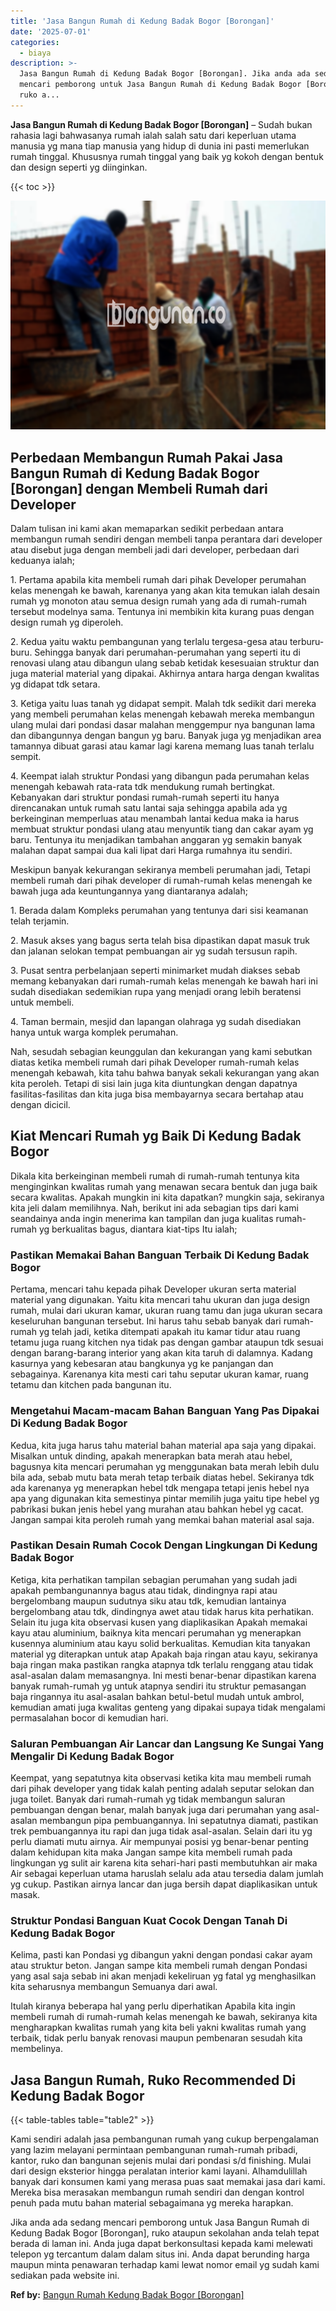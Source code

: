 ```yaml
---
title: 'Jasa Bangun Rumah di Kedung Badak Bogor [Borongan]'
date: '2025-07-01'
categories:
  - biaya
description: >-
  Jasa Bangun Rumah di Kedung Badak Bogor [Borongan]. Jika anda ada sedang
  mencari pemborong untuk Jasa Bangun Rumah di Kedung Badak Bogor [Borongan],
  ruko a...
---
```


**Jasa Bangun Rumah di Kedung Badak Bogor \[Borongan\]** – Sudah bukan rahasia lagi bahwasanya rumah ialah salah satu dari keperluan utama manusia yg mana tiap manusia yang hidup di dunia ini pasti memerlukan rumah tinggal. Khususnya rumah tinggal yang baik yg kokoh dengan bentuk dan design seperti yg diinginkan.

{{< toc >}}

![Jasa Bangun Rumah di Kedung Badak Bogor [Borongan]](/images/borong-bangunan-41.png)

## Perbedaan Membangun Rumah Pakai Jasa Bangun Rumah di Kedung Badak Bogor \[Borongan\] dengan Membeli Rumah dari Developer

Dalam tulisan ini kami akan memaparkan sedikit perbedaan antara membangun rumah sendiri dengan membeli tanpa perantara dari developer atau disebut juga dengan membeli jadi dari developer, perbedaan dari keduanya ialah;

1\. Pertama apabila kita membeli rumah dari pihak Developer perumahan kelas menengah ke bawah, karenanya yang akan kita temukan ialah desain rumah yg monoton atau semua design rumah yang ada di rumah-rumah tersebut modelnya sama. Tentunya ini membikin kita kurang puas dengan design rumah yg diperoleh.

2\. Kedua yaitu waktu pembangunan yang terlalu tergesa-gesa atau terburu-buru. Sehingga banyak dari perumahan-perumahan yang seperti itu di renovasi ulang atau dibangun ulang sebab ketidak kesesuaian struktur dan juga material material yang dipakai. Akhirnya antara harga dengan kwalitas yg didapat tdk setara.

3\. Ketiga yaitu luas tanah yg didapat sempit. Malah tdk sedikit dari mereka yang membeli perumahan kelas menengah kebawah mereka membangun ulang mulai dari pondasi dasar malahan menggempur nya bangunan lama dan dibangunnya dengan bangun yg baru. Banyak juga yg menjadikan area tamannya dibuat garasi atau kamar lagi karena memang luas tanah terlalu sempit.

4\. Keempat ialah struktur Pondasi yang dibangun pada perumahan kelas menengah kebawah rata-rata tdk mendukung rumah bertingkat. Kebanyakan dari struktur pondasi rumah-rumah seperti itu hanya direncanakan untuk rumah satu lantai saja sehingga apabila ada yg berkeinginan memperluas atau menambah lantai kedua maka ia harus membuat struktur pondasi ulang atau menyuntik tiang dan cakar ayam yg baru. Tentunya itu menjadikan tambahan anggaran yg semakin banyak malahan dapat sampai dua kali lipat dari Harga rumahnya itu sendiri.

Meskipun banyak kekurangan sekiranya membeli perumahan jadi, Tetapi membeli rumah dari pihak developer di rumah-rumah kelas menengah ke bawah juga ada keuntungannya yang diantaranya adalah;

1\. Berada dalam Kompleks perumahan yang tentunya dari sisi keamanan telah terjamin.

2\. Masuk akses yang bagus serta telah bisa dipastikan dapat masuk truk dan jalanan selokan tempat pembuangan air yg sudah tersusun rapih.

3\. Pusat sentra perbelanjaan seperti minimarket mudah diakses sebab memang kebanyakan dari rumah-rumah kelas menengah ke bawah hari ini sudah disediakan sedemikian rupa yang menjadi orang lebih beratensi untuk membeli.

4\. Taman bermain, mesjid dan lapangan olahraga yg sudah disediakan hanya untuk warga komplek perumahan.

Nah, sesudah sebagian keunggulan dan kekurangan yang kami sebutkan diatas ketika membeli rumah dari pihak Developer rumah-rumah kelas menengah kebawah, kita tahu bahwa banyak sekali kekurangan yang akan kita peroleh. Tetapi di sisi lain juga kita diuntungkan dengan dapatnya fasilitas-fasilitas dan kita juga bisa membayarnya secara bertahap atau dengan dicicil.

## Kiat Mencari Rumah yg Baik Di Kedung Badak Bogor

Dikala kita berkeinginan membeli rumah di rumah-rumah tentunya kita menginginkan kwalitas rumah yang menawan secara bentuk dan juga baik secara kwalitas. Apakah mungkin ini kita dapatkan? mungkin saja, sekiranya kita jeli dalam memilihnya. Nah, berikut ini ada sebagian tips dari kami seandainya anda ingin menerima kan tampilan dan juga kualitas rumah-rumah yg berkualitas bagus, diantara kiat-tips Itu ialah;

### Pastikan Memakai Bahan Banguan Terbaik Di Kedung Badak Bogor

Pertama, mencari tahu kepada pihak Developer ukuran serta material material yang digunakan. Yaitu kita mencari tahu ukuran dan juga design rumah, mulai dari ukuran kamar, ukuran ruang tamu dan juga ukuran secara keseluruhan bangunan tersebut. Ini harus tahu sebab banyak dari rumah-rumah yg telah jadi, ketika ditempati apakah itu kamar tidur atau ruang tetamu juga ruang kitchen nya tidak pas dengan gambar ataupun tdk sesuai dengan barang-barang interior yang akan kita taruh di dalamnya. Kadang kasurnya yang kebesaran atau bangkunya yg ke panjangan dan sebagainya. Karenanya kita mesti cari tahu seputar ukuran kamar, ruang tetamu dan kitchen pada bangunan itu.

### Mengetahui Macam-macam Bahan Banguan Yang Pas Dipakai Di Kedung Badak Bogor

Kedua, kita juga harus tahu material bahan material apa saja yang dipakai. Misalkan untuk dinding, apakah menerapkan bata merah atau hebel, bagusnya kita mencari perumahan yg menggunakan bata merah lebih dulu bila ada, sebab mutu bata merah tetap terbaik diatas hebel. Sekiranya tdk ada karenanya yg menerapkan hebel tdk mengapa tetapi jenis hebel nya apa yang digunakan kita semestinya pintar memilih juga yaitu tipe hebel yg pabrikasi bukan jenis hebel yang murahan atau bahkan hebel yg cacat. Jangan sampai kita peroleh rumah yang memkai bahan material asal saja.

### Pastikan Desain Rumah Cocok Dengan Lingkungan Di Kedung Badak Bogor

Ketiga, kita perhatikan tampilan sebagian perumahan yang sudah jadi apakah pembangunannya bagus atau tidak, dindingnya rapi atau bergelombang maupun sudutnya siku atau tdk, kemudian lantainya bergelombang atau tdk, dindingnya awet atau tidak harus kita perhatikan. Selain itu juga kita observasi kusen yang diaplikasikan Apakah memakai kayu atau aluminium, baiknya kita mencari perumahan yg menerapkan kusennya aluminium atau kayu solid berkualitas. Kemudian kita tanyakan material yg diterapkan untuk atap Apakah baja ringan atau kayu, sekiranya baja ringan maka pastikan rangka atapnya tdk terlalu renggang atau tidak asal-asalan dalam memasangnya. Ini mesti benar-benar dipastikan karena banyak rumah-rumah yg untuk atapnya sendiri itu struktur pemasangan baja ringannya itu asal-asalan bahkan betul-betul mudah untuk ambrol, kemudian amati juga kwalitas genteng yang dipakai supaya tidak mengalami permasalahan bocor di kemudian hari.

### Saluran Pembuangan Air Lancar dan Langsung Ke Sungai Yang Mengalir Di Kedung Badak Bogor

Keempat, yang sepatutnya kita observasi ketika kita mau membeli rumah dari pihak developer yang tidak kalah penting adalah seputar selokan dan juga toilet. Banyak dari rumah-rumah yg tidak membangun saluran pembuangan dengan benar, malah banyak juga dari perumahan yang asal-asalan membangun pipa pembuangannya. Ini sepatutnya diamati, pastikan trek pembuangannya itu rapi dan juga tidak asal-asalan. Selain dari itu yg perlu diamati mutu airnya. Air mempunyai posisi yg benar-benar penting dalam kehidupan kita maka Jangan sampe kita membeli rumah pada lingkungan yg sulit air karena kita sehari-hari pasti membutuhkan air maka Air sebagai keperluan utama haruslah selalu ada atau tersedia dalam jumlah yg cukup. Pastikan airnya lancar dan juga bersih dapat diaplikasikan untuk masak.

### Struktur Pondasi Banguan Kuat Cocok Dengan Tanah Di Kedung Badak Bogor

Kelima, pasti kan Pondasi yg dibangun yakni dengan pondasi cakar ayam atau struktur beton. Jangan sampe kita membeli rumah dengan Pondasi yang asal saja sebab ini akan menjadi kekeliruan yg fatal yg menghasilkan kita seharusnya membangun Semuanya dari awal.

Itulah kiranya beberapa hal yang perlu diperhatikan Apabila kita ingin membeli rumah di rumah-rumah kelas menengah ke bawah, sekiranya kita mengharapkan kwalitas rumah yang kita beli yakni kwalitas rumah yang terbaik, tidak perlu banyak renovasi maupun pembenaran sesudah kita membelinya.

## Jasa Bangun Rumah, Ruko Recommended Di Kedung Badak Bogor

{{< table-tables table="table2" >}}

Kami sendiri adalah jasa pembangunan rumah yang cukup berpengalaman yang lazim melayani permintaan pembangunan rumah-rumah pribadi, kantor, ruko dan bangunan sejenis mulai dari pondasi s/d finishing. Mulai dari design eksterior hingga peralatan interior kami layani. Alhamdulillah banyak dari konsumen kami yang merasa puas saat memakai jasa dari kami. Mereka bisa merasakan membangun rumah sendiri dan dengan kontrol penuh pada mutu bahan material sebagaimana yg mereka harapkan.

Jika anda ada sedang mencari pemborong untuk Jasa Bangun Rumah di Kedung Badak Bogor \[Borongan\], ruko ataupun sekolahan anda telah tepat berada di laman ini. Anda juga dapat berkonsultasi kepada kami melewati telepon yg tercantum dalam dalam situs ini. Anda dapat berunding harga maupun minta penawaran terhadap kami lewat nomor email yg sudah kami sediakan pada website ini.

**Ref by:** [Bangun Rumah Kedung Badak Bogor [Borongan]](https://id.wikipedia.org/wiki/Bangun)
